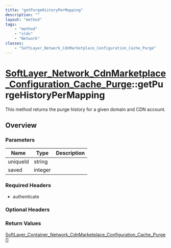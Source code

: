 ```yaml
---
title: "getPurgeHistoryPerMapping"
description: ""
layout: "method"
tags:
    - "method"
    - "sldn"
    - "Network"
classes:
    - "SoftLayer_Network_CdnMarketplace_Configuration_Cache_Purge"
---
```

# [SoftLayer_Network_CdnMarketplace_Configuration_Cache_Purge](/reference/services/SoftLayer_Network_CdnMarketplace_Configuration_Cache_Purge)::getPurgeHistoryPerMapping

This method returns the purge history for a given domain and CDN account. 


## Overview 


### Parameters 
|Name | Type | Description |
| --- | --- | --- |
|uniqueId| string| |
|saved| integer| |


### Required Headers
* authenticate

### Optional Headers

### Return Values
<a href='/reference/datatypes/SoftLayer_Container_Network_CdnMarketplace_Configuration_Cache_Purge'>SoftLayer_Container_Network_CdnMarketplace_Configuration_Cache_Purge[] </a>

